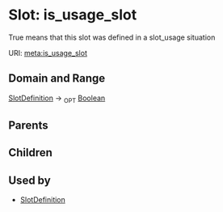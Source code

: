 
# Slot: is_usage_slot


True means that this slot was defined in a slot_usage situation

URI: [meta:is_usage_slot](https://w3id.org/biolink/biolinkml/meta/is_usage_slot)

## Domain and Range

[SlotDefinition](SlotDefinition.md) ->  <sub>OPT</sub> [Boolean](Boolean.md)

## Parents


## Children


## Used by

 * [SlotDefinition](SlotDefinition.md)
